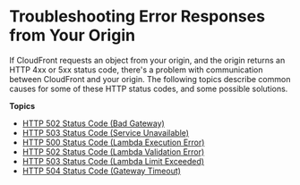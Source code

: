 # Troubleshooting Error Responses from Your Origin<a name="troubleshooting-response-errors"></a>

If CloudFront requests an object from your origin, and the origin returns an HTTP 4xx or 5xx status code, there's a problem with communication between CloudFront and your origin\. The following topics describe common causes for some of these HTTP status codes, and some possible solutions\.

**Topics**
+ [HTTP 502 Status Code \(Bad Gateway\)](http-502-bad-gateway.md)
+ [HTTP 503 Status Code \(Service Unavailable\)](http-503-service-unavailable.md)
+ [HTTP 500 Status Code \(Lambda Execution Error\)](http-503-lambda-execution-error.md)
+ [HTTP 502 Status Code \(Lambda Validation Error\)](http-503-service-unavailable-lambda-function-invalid.md)
+ [HTTP 503 Status Code \(Lambda Limit Exceeded\)](http-503-lambda-limit-execeeded-error.md)
+ [HTTP 504 Status Code \(Gateway Timeout\)](http-504-gateway-timeout.md)